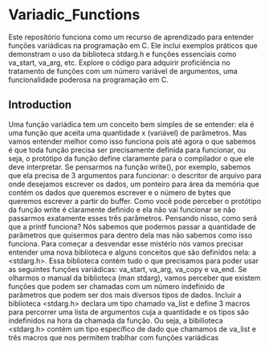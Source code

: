 # Variadic_Functions

Este repositório funciona como um recurso de aprendizado para entender funções variádicas na programação em C. Ele inclui exemplos práticos que demonstram o uso da biblioteca stdarg.h e funções essenciais como va_start, va_arg, etc. Explore o código para adquirir proficiência no tratamento de funções com um número variável de argumentos, uma funcionalidade poderosa na programação em C.

## Introduction

Uma função variádica tem um conceito bem simples de se entender: ela é uma função que aceita uma quantidade x (variável) de parâmetros. Mas vamos entender melhor como isso funciona pois até agora o que sabemos é que toda função precisa ser precisamente definida para funcionar, ou seja, o protótipo da função define claramente para o compilador o que ele deve interpretar. Se pensarmos na função <sstrong>write()</sstrong>, por exemplo, sabemos que ela precisa de 3 argumentos para funcionar: o descritor de arquivo para onde desejamos escrever os dados, um ponteiro para área da memória que contém os dados que queremos escrever e o número de bytes que queremos escrever a partir do buffer. Como você pode perceber o protótipo da função write é claramente definido e ela não vai funcionar se não passarmos exatamente esses três parâmetros.
Pensando nisso, como será que a <sstrong>printf</sstrong> funciona? Nós sabemos que podemos passar a quantidade de parâmetros que quisermos para dentro dela mas não sabemos como isso funciona. Para começar a desvendar esse mistério nós vamos precisar entender uma nova biblioteca e alguns conceitos que são definidos nela: a <stdarg.h>. 
Essa biblioteca contém tudo o que precisamos para poder usar as seguintes funções variádicas: <sstrong>va_start</strong>, <sstrong>va_arg</strong>, <sstrong>va_copy</strong> e <sstrong>va_end</strong>. Se olharmos o manual da biblioteca (man stdarg), vamos perceber que existem funções que podem ser chamadas com um número indefinido de parâmetros que podem ser dos mais diversos tipos de dados. Incluir a biblioteca <stdarg.h> declara um tipo chamado <sstrong>va_list</sstrong> e define 3 macros para percorrer uma lista de argumentos cuja a quantidade e os tipos são indefinidos na hora da chamada da função.
Ou seja, a bibilioteca <stdarg.h> contém um tipo específico de dado que chamamos de <sstrong>va_list</sstrong> e três macros que nos permitem trablhar com funções variádicas


